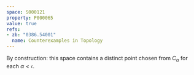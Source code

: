 ```yaml
---
space: S000121
property: P000065
value: true
refs:
- zb: "0386.54001"
  name: Counterexamples in Topology
---
```


By construction: this space contains a distinct point chosen from $C_\alpha$ for each $\alpha<\mathfrak c$.
